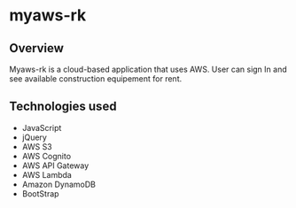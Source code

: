 # myaws-rk

## Overview

Myaws-rk is a cloud-based application that uses AWS. User can sign In and see available construction equipement for rent.

## Technologies used

* JavaScript
* jQuery
* AWS S3
* AWS Cognito
* AWS API Gateway
* AWS Lambda
* Amazon DynamoDB
* BootStrap